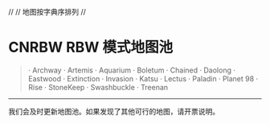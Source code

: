 //
// 地图按字典序排列
//
# CNRBW RBW 模式地图池
> · Archway
· Artemis
· Aquarium
· Boletum
· Chained
· Daolong
· Eastwood
· Extinction
· Invasion
· Katsu
· Lectus
· Paladin
· Planet 98
· Rise
· StoneKeep
· Swashbuckle
· Treenan

---
我们会及时更新地图池。如果发现了其他可行的地图，请开票说明。
